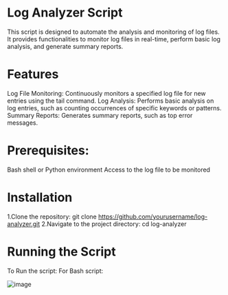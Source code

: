

# Log Analyzer Script
This script is designed to automate the analysis and monitoring of log files. It provides functionalities to monitor log files in real-time, perform basic log analysis, and generate summary reports.

# Features
Log File Monitoring: Continuously monitors a specified log file for new entries using the tail command.
Log Analysis: Performs basic analysis on log entries, such as counting occurrences of specific keywords or patterns.
Summary Reports: Generates summary reports, such as top error messages.

# Prerequisites:
Bash shell or Python environment
Access to the log file to be monitored
# Installation
1.Clone the repository:
   git clone https://github.com/yourusername/log-analyzer.git
2.Navigate to the project directory:
   cd log-analyzer

# Running the Script
To Run the script:
 For Bash script:   





 ![image](https://github.com/Alpha7330/Log-Analysis-and-Monitoring-Script/assets/91137815/ee60baf2-36e0-491d-aeff-a41b0d4de20c)

   






